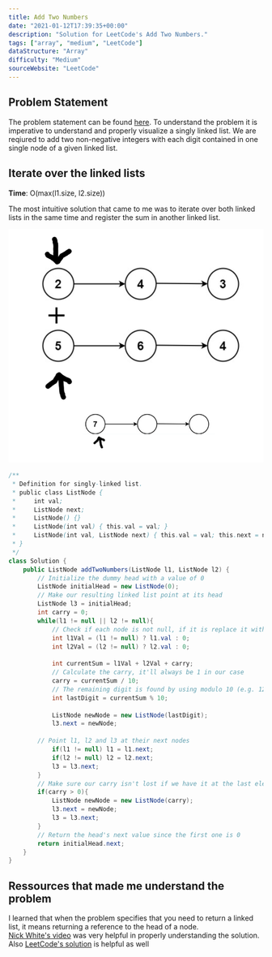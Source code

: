 ```yaml
---
title: Add Two Numbers
date: "2021-01-12T17:39:35+00:00"
description: "Solution for LeetCode's Add Two Numbers."
tags: ["array", "medium", "LeetCode"]
dataStructure: "Array"
difficulty: "Medium"
sourceWebsite: "LeetCode"
---
```


## Problem Statement

The problem statement can be found [here](https://leetcode.com/problems/add-two-numbers/).
To understand the problem it is imperative to understand and properly visualize a singly linked list. We are reqiured to add two non-negative integers with each digit contained in one single node of a given linked list.

## Iterate over the linked lists

**Time**: O(max(l1.size, l2.size)) <br>

The most intuitive solution that came to me was to iterate over both linked lists in the same time and register the sum in another linked list.

![Illustration of the Solution](fig1.png)

```java
/**
 * Definition for singly-linked list.
 * public class ListNode {
 *     int val;
 *     ListNode next;
 *     ListNode() {}
 *     ListNode(int val) { this.val = val; }
 *     ListNode(int val, ListNode next) { this.val = val; this.next = next; }
 * }
 */
class Solution {
    public ListNode addTwoNumbers(ListNode l1, ListNode l2) {
        // Initialize the dummy head with a value of 0
        ListNode initialHead = new ListNode(0);
        // Make our resulting linked list point at its head
        ListNode l3 = initialHead;
        int carry = 0;
        while(l1 != null || l2 != null){
            // Check if each node is not null, if it is replace it with 0 (because we're doing addition)
            int l1Val = (l1 != null) ? l1.val : 0;
            int l2Val = (l2 != null) ? l2.val : 0;

            int currentSum = l1Val + l2Val + carry;
            // Calculate the carry, it'll always be 1 in our case
            carry = currentSum / 10;
            // The remaining digit is found by using modulo 10 (e.g. 12 mod 10 = 2, 10 mod 10 = 0)
            int lastDigit = currentSum % 10;

            ListNode newNode = new ListNode(lastDigit);
            l3.next = newNode;

        // Point l1, l2 and l3 at their next nodes
            if(l1 != null) l1 = l1.next;
            if(l2 != null) l2 = l2.next;
            l3 = l3.next;
        }
        // Make sure our carry isn't lost if we have it at the last elements
        if(carry > 0){
            ListNode newNode = new ListNode(carry);
            l3.next = newNode;
            l3 = l3.next;
        }
        // Return the head's next value since the first one is 0
        return initialHead.next;
    }
}
```

## Ressources that made me understand the problem

I learned that when the problem specifies that you need to return a linked list, it means returning a reference to the head of a node. <br>
[Nick White's video](https://www.youtube.com/watch?v=aM4Iv7eEr2o) was very helpful in properly understanding the solution. <br>
Also [LeetCode's solution](https://leetcode.com/problems/add-two-numbers/solution/) is helpful as well

